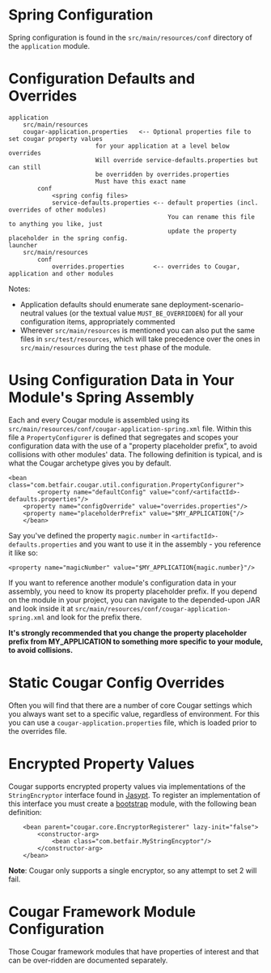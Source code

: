 ---
---


# Spring Configuration

Spring configuration is found in the ```src/main/resources/conf``` directory of the ```application``` module.

# Configuration Defaults and Overrides

```
application
    src/main/resources
	cougar-application.properties   <-- Optional properties file to set cougar property values
 					    for your application at a level below overrides
					    Will override service-defaults.properties but can still
					    be overridden by overrides.properties
					    Must have this exact name
        conf
            <spring config files>
            service-defaults.properties <-- default properties (incl. overrides of other modules)
                                            You can rename this file to anything you like, just
                                            update the property placeholder in the spring config.
launcher
    src/main/resources
        conf
            overrides.properties        <-- overrides to Cougar, application and other modules
```

Notes:

* Application defaults should enumerate sane deployment-scenario-neutral values (or the textual value
```MUST_BE_OVERRIDDEN```) for all your configuration items, appropriately commented
* Wherever ```src/main/resources``` is mentioned you can also put the same files in ```src/test/resources```, which will
take precedence over the ones in ```src/main/resources``` during the ```test``` phase of the module.

# Using Configuration Data in Your Module's Spring Assembly

Each and every Cougar module is assembled using its ```src/main/resources/conf/cougar-application-spring.xml``` file.
Within this file a ```PropertyConfigurer``` is defined that segregates and scopes your configuration data with the use of
a "property placeholder prefix", to avoid collisions with other modules' data.  The following definition is typical, and
is what the Cougar archetype gives you by default.

```
<bean class="com.betfair.cougar.util.configuration.PropertyConfigurer">
        <property name="defaultConfig" value="conf/<artifactId>-defaults.properties"/>
	<property name="configOverride" value="overrides.properties"/>
	<property name="placeholderPrefix" value="$MY_APPLICATION{"/>
    </bean>
```

Say you've defined the property ```magic.number``` in ```<artifactId>-defaults.properties``` and you want to use it in
the assembly - you reference it like so:

```
<property name="magicNumber" value="$MY_APPLICATION{magic.number}"/>
```

If you want to reference another module's configuration data in your assembly, you need to know its property placeholder
prefix.  If you depend on the module in your project, you can navigate to the depended-upon JAR and look inside it at
```src/main/resources/conf/cougar-application-spring.xml``` and look for the prefix there.

**It's strongly recommended that you change the property placeholder prefix from MY_APPLICATION to something more specific
to your module, to avoid collisions.**

# Static Cougar Config Overrides

Often you will find that there are a number of core Cougar settings which you always want set to a specific value,
regardless of environment. For this you can use a ```cougar-application.properties``` file, which is loaded prior to the
overrides file.

# Encrypted Property Values

Cougar supports encrypted property values via implementations of the ```StringEncryptor``` interface found in
[Jasypt](http://www.jasypt.org). To register an implementation of this interface you must create a [bootstrap](Using_Modules_Libraries_in_Cougar.html)
module, with the following bean definition:

```
    <bean parent="cougar.core.EncryptorRegisterer" lazy-init="false">
        <constructor-arg>
            <bean class="com.betfair.MyStringEncyptor"/>
        </constructor-arg>
    </bean>
```

**Note**: Cougar only supports a single encryptor, so any attempt to set 2 will fail.

# Cougar Framework Module Configuration

Those Cougar framework modules that have properties of interest and that can be over-ridden are documented separately.

